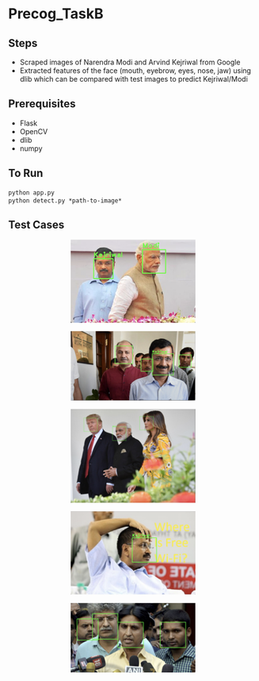 # Precog_TaskB

## Steps

* Scraped images of Narendra Modi and Arvind Kejriwal from Google
* Extracted features of the face (mouth, eyebrow, eyes, nose, jaw) using dlib which can be compared with test images to predict Kejriwal/Modi

## Prerequisites

* Flask
* OpenCV
* dlib
* numpy

## To Run

```shell
python app.py
python detect.py *path-to-image*
```

## Test Cases

<p align="center">
  <img src="https://raw.githubusercontent.com/shantanujain/Precog_TaskB_2/master/samples/sample1.png" width="50%" >
</p>

<p align="center">
  <img src="https://raw.githubusercontent.com/shantanujain/Precog_TaskB_2/master/samples/sample2.png" width="50%" >
</p>

<p align="center">
  <img src="https://raw.githubusercontent.com/shantanujain/Precog_TaskB_2/master/samples/sample3.png" width="50%" >
</p>

<p align="center">
  <img src="https://raw.githubusercontent.com/shantanujain/Precog_TaskB_2/master/samples/sample4.png" width="50%" >
</p>

<p align="center">
  <img src="https://raw.githubusercontent.com/shantanujain/Precog_TaskB_2/master/samples/sample5.png" width="50%" >
</p>


